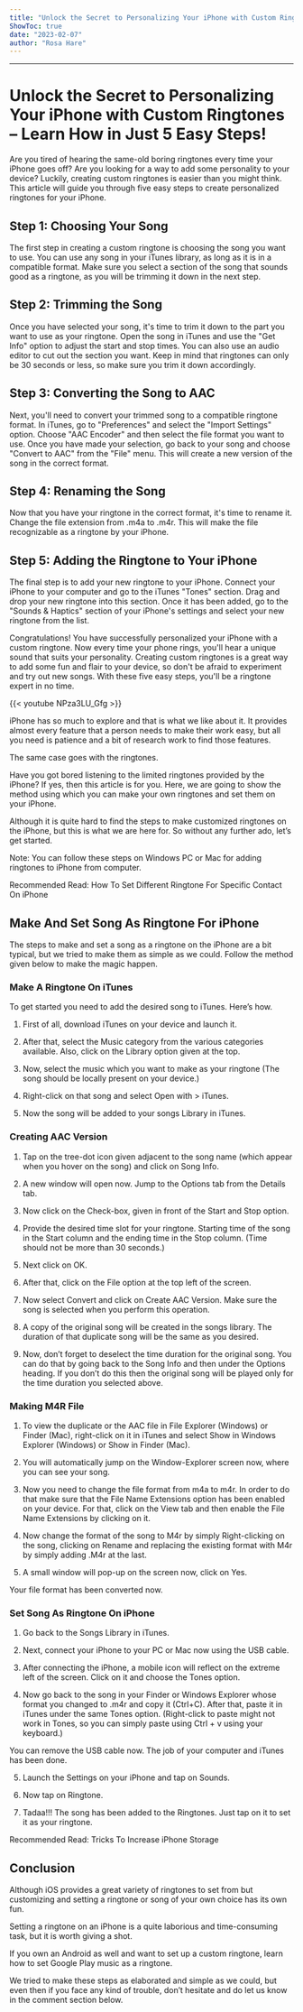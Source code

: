 ```yaml
---
title: "Unlock the Secret to Personalizing Your iPhone with Custom Ringtones – Learn How in Just 5 Easy Steps!"
ShowToc: true 
date: "2023-02-07"
author: "Rosa Hare"
---
```

*****
# Unlock the Secret to Personalizing Your iPhone with Custom Ringtones – Learn How in Just 5 Easy Steps!

Are you tired of hearing the same-old boring ringtones every time your iPhone goes off? Are you looking for a way to add some personality to your device? Luckily, creating custom ringtones is easier than you might think. This article will guide you through five easy steps to create personalized ringtones for your iPhone.

## Step 1: Choosing Your Song

The first step in creating a custom ringtone is choosing the song you want to use. You can use any song in your iTunes library, as long as it is in a compatible format. Make sure you select a section of the song that sounds good as a ringtone, as you will be trimming it down in the next step.

## Step 2: Trimming the Song

Once you have selected your song, it's time to trim it down to the part you want to use as your ringtone. Open the song in iTunes and use the "Get Info" option to adjust the start and stop times. You can also use an audio editor to cut out the section you want. Keep in mind that ringtones can only be 30 seconds or less, so make sure you trim it down accordingly.

## Step 3: Converting the Song to AAC

Next, you'll need to convert your trimmed song to a compatible ringtone format. In iTunes, go to "Preferences" and select the "Import Settings" option. Choose "AAC Encoder" and then select the file format you want to use. Once you have made your selection, go back to your song and choose "Convert to AAC" from the "File" menu. This will create a new version of the song in the correct format.

## Step 4: Renaming the Song

Now that you have your ringtone in the correct format, it's time to rename it. Change the file extension from .m4a to .m4r. This will make the file recognizable as a ringtone by your iPhone.

## Step 5: Adding the Ringtone to Your iPhone

The final step is to add your new ringtone to your iPhone. Connect your iPhone to your computer and go to the iTunes "Tones" section. Drag and drop your new ringtone into this section. Once it has been added, go to the "Sounds & Haptics" section of your iPhone's settings and select your new ringtone from the list.

Congratulations! You have successfully personalized your iPhone with a custom ringtone. Now every time your phone rings, you'll hear a unique sound that suits your personality. Creating custom ringtones is a great way to add some fun and flair to your device, so don't be afraid to experiment and try out new songs. With these five easy steps, you'll be a ringtone expert in no time.

{{< youtube NPza3LU_Gfg >}} 



iPhone has so much to explore and that is what we like about it. It provides almost every feature that a person needs to make their work easy, but all you need is patience and a bit of research work to find those features.
 
The same case goes with the ringtones.
 
Have you got bored listening to the limited ringtones provided by the iPhone? If yes, then this article is for you. Here, we are going to show the method using which you can make your own ringtones and set them on your iPhone.
 
Although it is quite hard to find the steps to make customized ringtones on the iPhone, but this is what we are here for. So without any further ado, let’s get started.
 
Note: You can follow these steps on Windows PC or Mac for adding ringtones to iPhone from computer.
 
Recommended Read: How To Set Different Ringtone For Specific Contact On iPhone
 
## Make And Set Song As Ringtone For iPhone
 
The steps to make and set a song as a ringtone on the iPhone are a bit typical, but we tried to make them as simple as we could. Follow the method given below to make the magic happen.
 
### Make A Ringtone On iTunes
 
To get started you need to add the desired song to iTunes. Here’s how.
 
1. First of all, download iTunes on your device and launch it.
 
2. After that, select the Music category from the various categories available. Also, click on the Library option given at the top.
 

 
3. Now, select the music which you want to make as your ringtone (The song should be locally present on your device.)
 
4. Right-click on that song and select Open with > iTunes.
 
5. Now the song will be added to your songs Library in iTunes.
 
### Creating AAC Version
 
1. Tap on the tree-dot icon given adjacent to the song name (which appear when you hover on the song) and click on Song Info.
 
2. A new window will open now. Jump to the Options tab from the Details tab.
 
3. Now click on the Check-box, given in front of the Start and Stop option.
 
4. Provide the desired time slot for your ringtone. Starting time of the song in the Start column and the ending time in the Stop column. (Time should not be more than 30 seconds.)
 
5. Next click on OK.
 
6. After that, click on the File option at the top left of the screen.
 
7. Now select Convert and click on Create AAC Version. Make sure the song is selected when you perform this operation.
 
8. A copy of the original song will be created in the songs library. The duration of that duplicate song will be the same as you desired.
 
9. Now, don’t forget to deselect the time duration for the original song. You can do that by going back to the Song Info and then under the Options heading. If you don’t do this then the original song will be played only for the time duration you selected above.
 
### Making M4R File
 
1. To view the duplicate or the AAC file in File Explorer (Windows) or Finder (Mac), right-click on it in iTunes and select Show in Windows Explorer (Windows) or Show in Finder (Mac).
 
2. You will automatically jump on the Window-Explorer screen now, where you can see your song.
 
3. Now you need to change the file format from m4a to m4r. In order to do that make sure that the File Name Extensions option has been enabled on your device. For that, click on the View tab and then enable the File Name Extensions by clicking on it.
 
4. Now change the format of the song to M4r by simply Right-clicking on the song, clicking on Rename and replacing the existing format with M4r by simply adding .M4r at the last.
 
5. A small window will pop-up on the screen now, click on Yes.
 
Your file format has been converted now.
 
### Set Song As Ringtone On iPhone
 
1. Go back to the Songs Library in iTunes.
 
2. Next, connect your iPhone to your PC or Mac now using the USB cable.
 
3. After connecting the iPhone, a mobile icon will reflect on the extreme left of the screen. Click on it and choose the Tones option.
 
4. Now go back to the song in your Finder or Windows Explorer whose format you changed to .m4r and copy it (Ctrl+C). After that, paste it in iTunes under the same Tones option. (Right-click to paste might not work in Tones, so you can simply paste using Ctrl + v using your keyboard.)
 
You can remove the USB cable now. The job of your computer and iTunes has been done.
 
5. Launch the Settings on your iPhone and tap on Sounds.
 
6. Now tap on Ringtone.
 
7. Tadaa!!! The song has been added to the Ringtones. Just tap on it to set it as your ringtone.
 
Recommended Read: Tricks To Increase iPhone Storage
 
## Conclusion
 
Although iOS provides a great variety of ringtones to set from but customizing and setting a ringtone or song of your own choice has its own fun.
 
Setting a ringtone on an iPhone is a quite laborious and time-consuming task, but it is worth giving a shot.
 
If you own an Android as well and want to set up a custom ringtone, learn how to set Google Play music as a ringtone.
 
We tried to make these steps as elaborated and simple as we could, but even then if you face any kind of trouble, don’t hesitate and do let us know in the comment section below.




